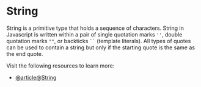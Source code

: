# String

String is a primitive type that holds a sequence of characters. String in Javascript is written within a pair of single quotation marks `''`, double quotation marks `""`, or backticks ` `` ` (template literals). All types of quotes can be used to contain a string but only if the starting quote is the same as the end quote.

Visit the following resources to learn more:

- [@article@String](https://developer.mozilla.org/en-US/docs/Web/JavaScript/Reference/Global_Objects/String)
